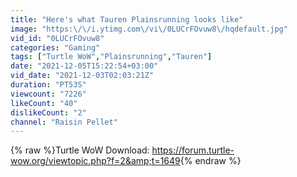 ```yaml
---
title: "Here's what Tauren Plainsrunning looks like"
image: "https:\/\/i.ytimg.com\/vi\/0LUCrFOvuw8\/hqdefault.jpg"
vid_id: "0LUCrFOvuw8"
categories: "Gaming"
tags: ["Turtle WoW","Plainsrunning","Tauren"]
date: "2021-12-05T15:22:54+03:00"
vid_date: "2021-12-03T02:03:21Z"
duration: "PT53S"
viewcount: "7226"
likeCount: "40"
dislikeCount: "2"
channel: "Raisin Pellet"
---
```

{% raw %}Turtle WoW Download: <a rel="nofollow" target="blank" href="https://forum.turtle-wow.org/viewtopic.php?f=2&amp;t=1649">https://forum.turtle-wow.org/viewtopic.php?f=2&amp;t=1649</a>{% endraw %}
